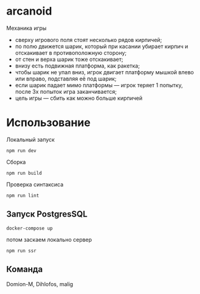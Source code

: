 # arcanoid

<summary>Механика игры</summary>

- сверху игрового поля стоят несколько рядов кирпичей;
- по полю движется шарик, который при касании убирает кирпич и отскакивает в противоположную сторону;
- от стен и верха шарик тоже отскакивает;
- внизу есть подвижная платформа, как ракетка;
- чтобы шарик не упал вниз, игрок двигает платформу мышкой влево или вправо, подставляя её под шарик;
- если шарик падает мимо платформы — игрок теряет 1 попытку, после 3х попыток игра заканчивается;
- цель игры — сбить как можно больше кирпичей

# Использование
Локальный запуск
```shell script
npm run dev
```

Сборка
```shell script
npm run build
```

Проверка синтаксиса
```shell script
npm run lint
```
## Запуск PostgresSQL
```shell script
docker-compose up 
```
потом заскаем локально сервер

```shell script
npm run ssr 
```

## Команда

Domion-M, Dihlofos, malig
